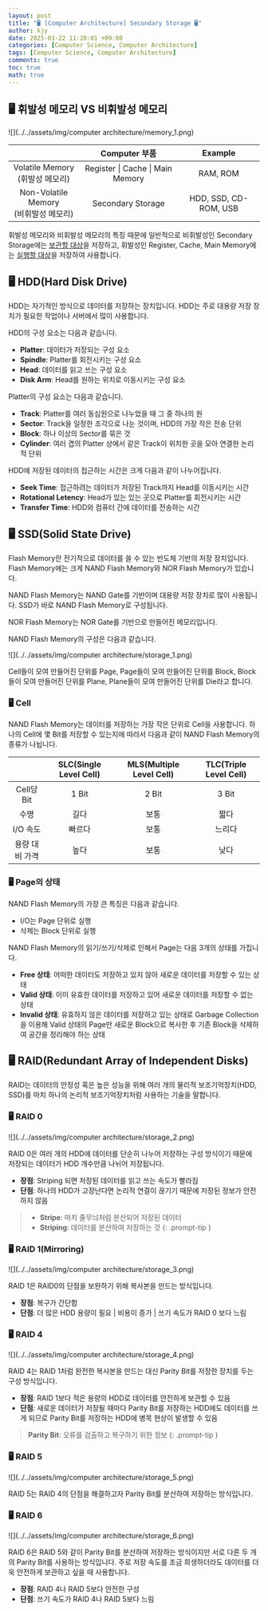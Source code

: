 ```yaml
---
layout: post
title: "🖥️ [Computer Architecture] Secondary Storage 🖥️"
author: kjy
date: 2025-03-22 11:20:01 +09:00
categories: [Computer Science, Computer Architecture]
tags: [Computer Science, Computer Architecture]
comments: true
toc: true
math: true
---
```


## 🖥️ 휘발성 메모리 VS 비휘발성 메모리

![](../../assets/img/computer architecture/memory_1.png)

|              | Computer 부품 | Example |
|:----------------------: | :----------:| :----------:|
| Volatile Memory <br/> (휘발성 메모리) | Register \| Cache \| Main Memory | RAM, ROM |
| Non-Volatile Memory <br/> (비휘발성 메모리) | Secondary Storage | HDD, SSD, CD-ROM, USB |

휘발성 메모리와 비휘발성 메모리의 특징 때문에 일반적으로 비휘발성인 Secondary Storage에는 <u>보관할 대상</u>을 저장하고, 휘발성인 Register, Cache, Main Memory에는 <u>실행할 대상</u>을 저장하여 사용합니다.

## 🖥️ HDD(Hard Disk Drive)

HDD는 자기적인 방식으로 데이터를 저장하는 장치입니다. HDD는 주로 대용량 저장 장치가 필요한 작업이나 서버에서 많이 사용합니다.

HDD의 구성 요소는 다음과 같습니다.
- **Platter**: 데이터가 저장되는 구성 요소
- **Spindle**: Platter를 회전시키는 구성 요소
- **Head**: 데이터를 읽고 쓰는 구성 요소
- **Disk Arm**: Head를 원하는 위치로 이동시키는 구성 요소

Platter의 구성 요소는 다음과 같습니다.
- **Track**: Platter를 여러 동심원으로 나누었을 때 그 중 하나의 원
- **Sector**: Track을 일정한 조각으로 나눈 것이며, HDD의 가장 작은 전송 단위
- **Block**: 하나 이상의 Sector를 묶은 것
- **Cylinder**: 여러 겹의 Platter 상에서 같은 Track이 위치한 곳을 모아 연결한 논리적 단위

HDD에 저장된 데이터의 접근하는 시간은 크게 다음과 같이 나누어집니다.
- **Seek Time**: 접근하려는 데이터가 저장된 Track까지 Head를 이동시키는 시간
- **Rotational Letency**: Head가 있는 있는 곳으로 Platter를 회전시키는 시간
- **Transfer Time**: HDD와 컴퓨터 간에 데이터를 전송하는 시간

## 🖥️ SSD(Solid State Drive)

Flash Memory란 전기적으로 데이터를 쓸 수 있는 반도체 기반의 저장 장치입니다. Flash Memory에는 크게 NAND Flash Memory와 NOR Flash Memory가 있습니다.

NAND Flash Memory는 NAND Gate를 기반이며 대용량 저장 장치로 많이 사용됩니다. SSD가 바로 NAND Flash Memory로 구성됩니다.

NOR Flash Memory는 NOR Gate를 기반으로 만들어진 메모리입니다.

NAND Flash Memory의 구성은 다음과 같습니다.

![](../../assets/img/computer architecture/storage_1.png)

Cell들이 모여 만들어진 단위를 Page, Page들이 모여 만들어진 단위를 Block, Block들이 모여 만들어진 단위를 Plane, Plane들이 모여 만들어진 단위를 Die라고 합니다.

### 🖥️ Cell

NAND Flash Memory는 데이터를 저장하는 가장 작은 단위로 Cell을 사용합니다. 하나의 Cell에 몇 Bit를 저장할 수 있는지에 따라서 다음과 같이 NAND Flash Memory의 종류가 나뉩니다.

|              | SLC(Single Level Cell) | MLS(Multiple Level Cell) | TLC(Triple Level Cell) |
|:----------------------: | :----------: | :----------: | :----------: |
| Cell당 Bit | 1 Bit | 2 Bit | 3 Bit |
| 수명 | 길다 | 보통 | 짧다 |
| I/O 속도 | 빠르다 | 보통 | 느리다 |
| 용량 대비 가격 | 높다 | 보통 | 낮다 |

### 🖥️ Page의 상태

NAND Flash Memory의 가장 큰 특징은 다음과 같습니다.

- I/O는 Page 단위로 실행
- 삭제는 Block 단위로 실행

NAND Flash Memory의 읽기/쓰기/삭제로 인해서 Page는 다음 $3$개의 상태를 가집니다.

- **Free 상태**: 어떠한 데이터도 저장하고 있지 않아 새로운 데이터를 저장할 수 있는 상태
- **Valid 상태**: 이미 유효한 데이터를 저장하고 있어 새로운 데이터를 저장할 수 없는 상태
- **Invalid 상태**: 유효하지 않은 데이터를 저장하고 있는 상태로 Garbage Collection을 이용해 Valid 상태의 Page만 새로운 Block으로 복사한 후 기존 Block을 삭제하여 공간을 정리해야 하는 상태

## 🖥️ RAID(Redundant Array of Independent Disks)

RAID는 데이터의 안정성 혹은 높은 성능을 위해 여러 개의 물리적 보조기억장치(HDD, SSD)를 마치 하나의 논리적 보조기억장치처럼 사용하는 기술을 말합니다.

### 🖥️ RAID $0$

![](../../assets/img/computer architecture/storage_2.png)

RAID $0$은 여러 개의 HDD에 데이터를 단순히 나누어 저장하는 구성 방식이기 때문에 저장되는 데이터가 HDD 개수만큼 나뉘어 저장됩니다.

- **장점**: Striping 되면 저장된 데이터를 읽고 쓰는 속도가 빨라짐
- **단점**: 하나의 HDD가 고장난다면 논리적 연결이 끊기기 때문에 저장된 정보가 안전하지 않음

> - **Stripe**: 마치 줄무늬처럼 분산되어 저장된 데이터  
> - **Striping**: 데이터를 분산하여 저장하는 것
{: .prompt-tip }

### 🖥️ RAID $1$(Mirroring)

![](../../assets/img/computer architecture/storage_3.png)

RAID $1$은 RAID0의 단점을 보완하기 위해 복사본을 만드는 방식입니다.

- **장점**: 복구가 간단함
- **단점**: 더 많은 HDD 용량이 필요 \| 비용이 증가 \| 쓰기 속도가 RAID $0$ 보다 느림

### 🖥️ RAID $4$

![](../../assets/img/computer architecture/storage_4.png)

RAID $4$는 RAID $1$처럼 완전한 복사본을 만드는 대신 Parity Bit를 저장한 장치를 두는 구성 방식입니다.

- **장점**: RAID $1$보다 적은 용량의 HDD로 데이터를 안전하게 보관할 수 있음
- **단점**: 새로운 데이터가 저장될 때마다 Parity Bit를 저장하는 HDD에도 데이터를 쓰게 되므로 Parity Bit를 저장하는 HDD에 병목 현상이 발생할 수 있음

> **Parity Bit**: 오류를 검출하고 복구하기 위한 정보
{: .prompt-tip }

### 🖥️ RAID $5$

![](../../assets/img/computer architecture/storage_5.png)

RAID $5$는 RAID $4$의 단점을 해결하고자 Parity Bit를 분산하여 저장하는 방식입니다.

### 🖥️ RAID $6$

![](../../assets/img/computer architecture/storage_6.png)

RAID $6$은 RAID $5$와 같이 Parity Bit를 분산하여 저장하는 방식이지만 서로 다른 두 개의 Parity Bit를 사용하는 방식입니다. 주로 저장 속도를 조금 희생하더라도 데이터를 더욱 안전하게 보관하고 싶을 때 사용합니다.

- **장점**: RAID $4$나 RAID $5$보다 안전한 구성
- **단점**: 쓰기 속도가 RAID $4$나 RAID $5$보다 느림